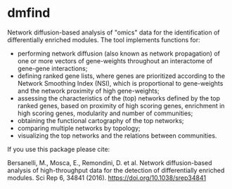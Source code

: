 # dmfind

Network diffusion-based analysis of "omics" data for the identification of differentially enriched modules. The tool implements functions for:

- performing network diffusion (also known as network propagation) of one or more vectors of gene-weights throughout an interactome of gene-gene interactions;
- defining ranked gene lists, where genes are prioritized according to the Network Smoothing Index (NSI), which is proportional to gene-weights and the network proximity of high gene-weights;
- assessing the characteristics of the (top) networks defined by the top ranked genes, based on proximity of high scoring genes, enrichment in high scoring genes, modularity and number of communities;
- obtaining the functional cartography of the top networks;
- comparing multiple networks by topology;
- visualizing the top networks and the relations between communities.


If you use this package please cite:

Bersanelli, M., Mosca, E., Remondini, D. et al. Network diffusion-based analysis of high-throughput data for the detection of differentially enriched modules. Sci Rep 6, 34841 (2016). https://doi.org/10.1038/srep34841

